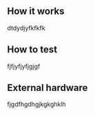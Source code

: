 <!---

This file is used to generate your project datasheet. Please fill in the information below and delete any unused
sections.

You can also include images in this folder and reference them in the markdown. Each image must be less than
512 kb in size, and the combined size of all images must be less than 1 MB.
-->

## How it works

dtdydjyfkfkfk

## How to test

fjfjyfjyfjgjgf

## External hardware

fjgdfhgdhgjkgkghklh
